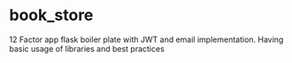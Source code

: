 # book_store
12 Factor app flask boiler plate with JWT and email implementation. Having basic usage of libraries and best practices
